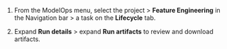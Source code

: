 1.  From the ModelOps menu, select the project > **Feature Engineering** in the Navigation bar > a task on the **Lifecycle** tab.


1.  Expand **Run details** > expand **Run artifacts** to review and download artifacts.


